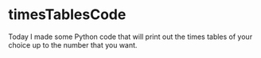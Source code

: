 # timesTablesCode
Today I made some Python code that will print out the times tables of your choice up to the number that you want.

